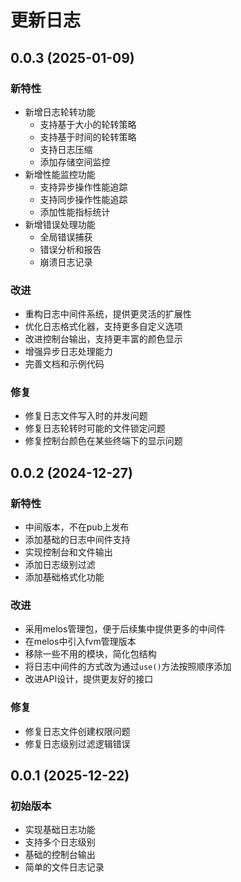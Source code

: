 # 更新日志

## 0.0.3 (2025-01-09)

### 新特性
- 新增日志轮转功能
  - 支持基于大小的轮转策略
  - 支持基于时间的轮转策略
  - 支持日志压缩
  - 添加存储空间监控
- 新增性能监控功能
  - 支持异步操作性能追踪
  - 支持同步操作性能追踪
  - 添加性能指标统计
- 新增错误处理功能
  - 全局错误捕获
  - 错误分析和报告
  - 崩溃日志记录

### 改进
- 重构日志中间件系统，提供更灵活的扩展性
- 优化日志格式化器，支持更多自定义选项
- 改进控制台输出，支持更丰富的颜色显示
- 增强异步日志处理能力
- 完善文档和示例代码

### 修复
- 修复日志文件写入时的并发问题
- 修复日志轮转时可能的文件锁定问题
- 修复控制台颜色在某些终端下的显示问题

## 0.0.2 (2024-12-27)

### 新特性
- 中间版本，不在pub上发布
- 添加基础的日志中间件支持
- 实现控制台和文件输出
- 添加日志级别过滤
- 添加基础格式化功能

### 改进
- 采用melos管理包，便于后续集中提供更多的中间件
- 在melos中引入fvm管理版本
- 移除一些不用的模块，简化包结构
- 将日志中间件的方式改为通过`use()`方法按照顺序添加
- 改进API设计，提供更友好的接口

### 修复
- 修复日志文件创建权限问题
- 修复日志级别过滤逻辑错误

## 0.0.1 (2025-12-22)

### 初始版本
- 实现基础日志功能
- 支持多个日志级别
- 基础的控制台输出
- 简单的文件日志记录
